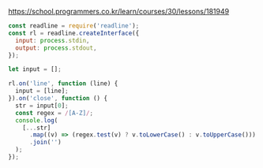 https://school.programmers.co.kr/learn/courses/30/lessons/181949

```js
const readline = require('readline');
const rl = readline.createInterface({
  input: process.stdin,
  output: process.stdout,
});

let input = [];

rl.on('line', function (line) {
  input = [line];
}).on('close', function () {
  str = input[0];
  const regex = /[A-Z]/;
  console.log(
    [...str]
      .map((v) => (regex.test(v) ? v.toLowerCase() : v.toUpperCase()))
      .join('')
  );
});
```
